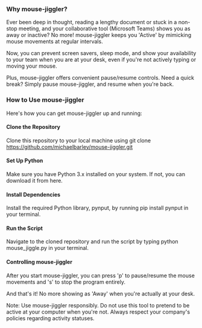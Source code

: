 ### Why mouse-jiggler?
Ever been deep in thought, reading a lengthy document or stuck in a non-stop meeting, and your collaborative tool (Microsoft Teams) shows you as away or inactive? No more! mouse-jiggler keeps you 'Active' by mimicking mouse movements at regular intervals.

Now, you can prevent screen savers, sleep mode, and show your availability to your team when you are at your desk, even if you're not actively typing or moving your mouse.

Plus, mouse-jiggler offers convenient pause/resume controls. Need a quick break? Simply pause mouse-jiggler, and resume when you're back.

### How to Use mouse-jiggler
Here's how you can get mouse-jiggler up and running:

#### Clone the Repository 
Clone this repository to your local machine using git clone https://github.com/michaelbarley/mouse-jiggler.git

#### Set Up Python 
Make sure you have Python 3.x installed on your system. If not, you can download it from here.

#### Install Dependencies
Install the required Python library, pynput, by running pip install pynput in your terminal.

#### Run the Script 
Navigate to the cloned repository and run the script by typing python mouse_jiggle.py in your terminal.

#### Controlling mouse-jiggler
After you start mouse-jiggler, you can press 'p' to pause/resume the mouse movements and 's' to stop the program entirely.

And that's it! No more showing as 'Away' when you're actually at your desk.

Note: Use mouse-jiggler responsibly. Do not use this tool to pretend to be active at your computer when you're not. Always respect your company's policies regarding activity statuses.
